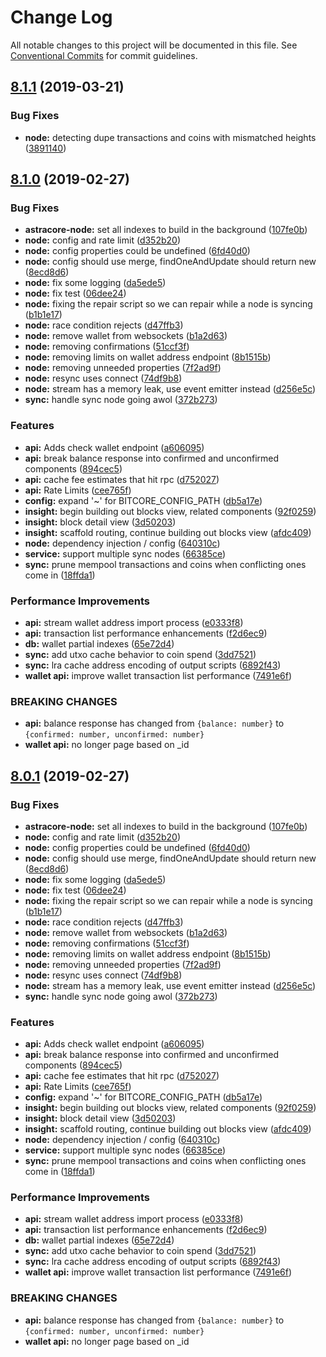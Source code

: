 # Change Log

All notable changes to this project will be documented in this file.
See [Conventional Commits](https://conventionalcommits.org) for commit guidelines.

## [8.1.1](https://github.com/matiu/astracore/compare/v8.1.0...v8.1.1) (2019-03-21)

### Bug Fixes

- **node:** detecting dupe transactions and coins with mismatched heights ([3891140](https://github.com/matiu/astracore/commit/3891140))

## [8.1.0](https://github.com/nitsujlangston/astracore/compare/v5.0.0-beta.44...v8.1.0) (2019-02-27)

### Bug Fixes

- **astracore-node:** set all indexes to build in the background ([107fe0b](https://github.com/nitsujlangston/astracore/commit/107fe0b))
- **node:** config and rate limit ([d352b20](https://github.com/nitsujlangston/astracore/commit/d352b20))
- **node:** config properties could be undefined ([6fd40d0](https://github.com/nitsujlangston/astracore/commit/6fd40d0))
- **node:** config should use merge, findOneAndUpdate should return new ([8ecd8d6](https://github.com/nitsujlangston/astracore/commit/8ecd8d6))
- **node:** fix some logging ([da5ede5](https://github.com/nitsujlangston/astracore/commit/da5ede5))
- **node:** fix test ([06dee24](https://github.com/nitsujlangston/astracore/commit/06dee24))
- **node:** fixing the repair script so we can repair while a node is syncing ([b1b1e17](https://github.com/nitsujlangston/astracore/commit/b1b1e17))
- **node:** race condition rejects ([d47ffb3](https://github.com/nitsujlangston/astracore/commit/d47ffb3))
- **node:** remove wallet from websockets ([b1a2d63](https://github.com/nitsujlangston/astracore/commit/b1a2d63))
- **node:** removing confirmations ([51ccf3f](https://github.com/nitsujlangston/astracore/commit/51ccf3f))
- **node:** removing limits on wallet address endpoint ([8b1515b](https://github.com/nitsujlangston/astracore/commit/8b1515b))
- **node:** removing unneeded properties ([7f2ad9f](https://github.com/nitsujlangston/astracore/commit/7f2ad9f))
- **node:** resync uses connect ([74df9b8](https://github.com/nitsujlangston/astracore/commit/74df9b8))
- **node:** stream has a memory leak, use event emitter instead ([d256e5c](https://github.com/nitsujlangston/astracore/commit/d256e5c))
- **sync:** handle sync node going awol ([372b273](https://github.com/nitsujlangston/astracore/commit/372b273))

### Features

- **api:** Adds check wallet endpoint ([a606095](https://github.com/nitsujlangston/astracore/commit/a606095))
- **api:** break balance response into confirmed and unconfirmed components ([894cec5](https://github.com/nitsujlangston/astracore/commit/894cec5))
- **api:** cache fee estimates that hit rpc ([d752027](https://github.com/nitsujlangston/astracore/commit/d752027))
- **api:** Rate Limits ([cee765f](https://github.com/nitsujlangston/astracore/commit/cee765f))
- **config:** expand '~' for BITCORE_CONFIG_PATH ([db5a17e](https://github.com/nitsujlangston/astracore/commit/db5a17e))
- **insight:** begin building out blocks view, related components ([92f0259](https://github.com/nitsujlangston/astracore/commit/92f0259))
- **insight:** block detail view ([3d50203](https://github.com/nitsujlangston/astracore/commit/3d50203))
- **insight:** scaffold routing, continue building out blocks view ([afdc409](https://github.com/nitsujlangston/astracore/commit/afdc409))
- **node:** dependency injection / config ([640310c](https://github.com/nitsujlangston/astracore/commit/640310c))
- **service:** support multiple sync nodes ([66385ce](https://github.com/nitsujlangston/astracore/commit/66385ce))
- **sync:** prune mempool transactions and coins when conflicting ones come in ([18ffda1](https://github.com/nitsujlangston/astracore/commit/18ffda1))

### Performance Improvements

- **api:** stream wallet address import process ([e0333f8](https://github.com/nitsujlangston/astracore/commit/e0333f8))
- **api:** transaction list performance enhancements ([f2d6ec9](https://github.com/nitsujlangston/astracore/commit/f2d6ec9))
- **db:** wallet partial indexes ([65e72d4](https://github.com/nitsujlangston/astracore/commit/65e72d4))
- **sync:** add utxo cache behavior to coin spend ([3dd7521](https://github.com/nitsujlangston/astracore/commit/3dd7521))
- **sync:** lra cache address encoding of output scripts ([6892f43](https://github.com/nitsujlangston/astracore/commit/6892f43))
- **wallet api:** improve wallet transaction list performance ([7491e6f](https://github.com/nitsujlangston/astracore/commit/7491e6f))

### BREAKING CHANGES

- **api:** balance response has changed from `{balance: number}` to `{confirmed: number, unconfirmed: number}`
- **wallet api:** no longer page based on \_id

## [8.0.1](https://github.com/nitsujlangston/astracore/compare/v5.0.0-beta.44...v8.0.1) (2019-02-27)

### Bug Fixes

- **astracore-node:** set all indexes to build in the background ([107fe0b](https://github.com/nitsujlangston/astracore/commit/107fe0b))
- **node:** config and rate limit ([d352b20](https://github.com/nitsujlangston/astracore/commit/d352b20))
- **node:** config properties could be undefined ([6fd40d0](https://github.com/nitsujlangston/astracore/commit/6fd40d0))
- **node:** config should use merge, findOneAndUpdate should return new ([8ecd8d6](https://github.com/nitsujlangston/astracore/commit/8ecd8d6))
- **node:** fix some logging ([da5ede5](https://github.com/nitsujlangston/astracore/commit/da5ede5))
- **node:** fix test ([06dee24](https://github.com/nitsujlangston/astracore/commit/06dee24))
- **node:** fixing the repair script so we can repair while a node is syncing ([b1b1e17](https://github.com/nitsujlangston/astracore/commit/b1b1e17))
- **node:** race condition rejects ([d47ffb3](https://github.com/nitsujlangston/astracore/commit/d47ffb3))
- **node:** remove wallet from websockets ([b1a2d63](https://github.com/nitsujlangston/astracore/commit/b1a2d63))
- **node:** removing confirmations ([51ccf3f](https://github.com/nitsujlangston/astracore/commit/51ccf3f))
- **node:** removing limits on wallet address endpoint ([8b1515b](https://github.com/nitsujlangston/astracore/commit/8b1515b))
- **node:** removing unneeded properties ([7f2ad9f](https://github.com/nitsujlangston/astracore/commit/7f2ad9f))
- **node:** resync uses connect ([74df9b8](https://github.com/nitsujlangston/astracore/commit/74df9b8))
- **node:** stream has a memory leak, use event emitter instead ([d256e5c](https://github.com/nitsujlangston/astracore/commit/d256e5c))
- **sync:** handle sync node going awol ([372b273](https://github.com/nitsujlangston/astracore/commit/372b273))

### Features

- **api:** Adds check wallet endpoint ([a606095](https://github.com/nitsujlangston/astracore/commit/a606095))
- **api:** break balance response into confirmed and unconfirmed components ([894cec5](https://github.com/nitsujlangston/astracore/commit/894cec5))
- **api:** cache fee estimates that hit rpc ([d752027](https://github.com/nitsujlangston/astracore/commit/d752027))
- **api:** Rate Limits ([cee765f](https://github.com/nitsujlangston/astracore/commit/cee765f))
- **config:** expand '~' for BITCORE_CONFIG_PATH ([db5a17e](https://github.com/nitsujlangston/astracore/commit/db5a17e))
- **insight:** begin building out blocks view, related components ([92f0259](https://github.com/nitsujlangston/astracore/commit/92f0259))
- **insight:** block detail view ([3d50203](https://github.com/nitsujlangston/astracore/commit/3d50203))
- **insight:** scaffold routing, continue building out blocks view ([afdc409](https://github.com/nitsujlangston/astracore/commit/afdc409))
- **node:** dependency injection / config ([640310c](https://github.com/nitsujlangston/astracore/commit/640310c))
- **service:** support multiple sync nodes ([66385ce](https://github.com/nitsujlangston/astracore/commit/66385ce))
- **sync:** prune mempool transactions and coins when conflicting ones come in ([18ffda1](https://github.com/nitsujlangston/astracore/commit/18ffda1))

### Performance Improvements

- **api:** stream wallet address import process ([e0333f8](https://github.com/nitsujlangston/astracore/commit/e0333f8))
- **api:** transaction list performance enhancements ([f2d6ec9](https://github.com/nitsujlangston/astracore/commit/f2d6ec9))
- **db:** wallet partial indexes ([65e72d4](https://github.com/nitsujlangston/astracore/commit/65e72d4))
- **sync:** add utxo cache behavior to coin spend ([3dd7521](https://github.com/nitsujlangston/astracore/commit/3dd7521))
- **sync:** lra cache address encoding of output scripts ([6892f43](https://github.com/nitsujlangston/astracore/commit/6892f43))
- **wallet api:** improve wallet transaction list performance ([7491e6f](https://github.com/nitsujlangston/astracore/commit/7491e6f))

### BREAKING CHANGES

- **api:** balance response has changed from `{balance: number}` to `{confirmed: number, unconfirmed: number}`
- **wallet api:** no longer page based on \_id
